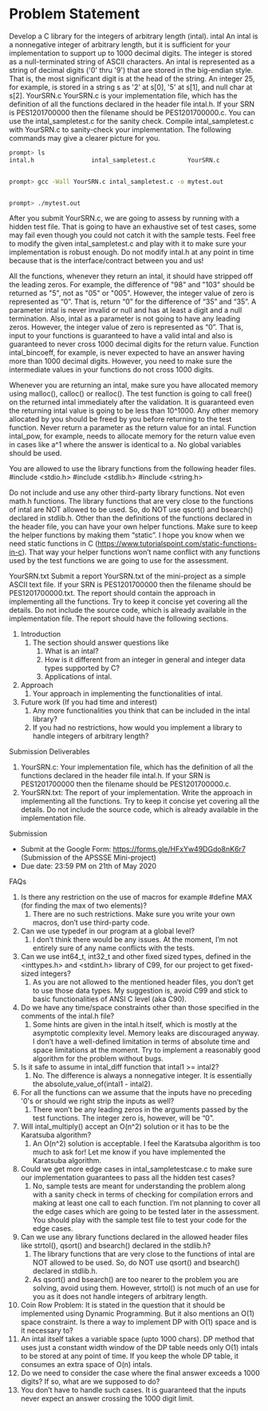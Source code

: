 # Problem Statement

Develop a C library for the integers of arbitrary length (intal).
intal
An intal is a nonnegative integer of arbitrary length, but it is sufficient for your implementation to support up to 1000 decimal digits. The integer is stored as a null-terminated string of ASCII characters. An intal is represented as a string of decimal digits ('0' thru '9') that are stored in the big-endian style. That is, the most significant digit is at the head of the string. An integer 25, for example, is stored in a string s as '2' at s[0], '5' at s[1], and null char at s[2].
YourSRN.c
YourSRN.c is your implementation file, which has the definition of all the functions declared in the header file intal.h. If your SRN is PES1201700000 then the filename should be PES1201700000.c. You can use the intal_sampletest.c for the sanity check. Compile intal_sampletest.c with YourSRN.c to sanity-check your implementation. The following commands may give a clearer picture for you.

```sh
prompt> ls
intal.h                intal_sampletest.c         YourSRN.c 


prompt> gcc -Wall YourSRN.c intal_sampletest.c -o mytest.out


prompt> ./mytest.out
```


After you submit YourSRN.c, we are going to assess by running with a hidden test file. That is going to have an exhaustive set of test cases, some may fail even though you could not catch it with the sample tests. Feel free to modify the given intal_sampletest.c and play with it to make sure your implementation is robust enough. Do not modify intal.h at any point in time because that is the interface/contract between you and us!


All the functions, whenever they return an intal, it should have stripped off the leading zeros. For example, the difference of "98" and "103" should be returned as "5", not as "05" or "005". However, the integer value of zero is represented as “0”. That is, return “0” for the difference of “35” and “35”. A parameter intal is never invalid or null and has at least a digit and a null termination. Also, intal as a parameter is not going to have any leading zeros. However, the integer value of zero is represented as “0”. That is, input to your functions is guaranteed to have a valid intal and also is guaranteed to never cross 1000 decimal digits for the return value. Function intal_bincoeff, for example, is never expected to have an answer having more than 1000 decimal digits. However, you need to make sure the intermediate values in your functions do not cross 1000 digits.


Whenever you are returning an intal, make sure you have allocated memory using malloc(), calloc() or realloc(). The test function is going to call free() on the returned intal immediately after the validation. It is guaranteed even the returning intal value is going to be less than 10^1000. Any other memory allocated by you should be freed by you before returning to the test function. Never return a parameter as the return value for an intal. Function intal_pow, for example, needs to allocate memory for the return value even in cases like a^1 where the answer is identical to a. No global variables should be used.


You are allowed to use the library functions from the following header files.
#include <stdio.h>
#include <stdlib.h>
#include <string.h>


Do not include and use any other third-party library functions. Not even math.h functions. The library functions that are very close to the functions of intal are NOT allowed to be used. So, do NOT use qsort() and bsearch() declared in stdlib.h. Other than the definitions of the functions declared in the header file, you can have your own helper functions. Make sure to keep the helper functions by making them “static”. I hope you know when we need static functions in C (https://www.tutorialspoint.com/static-functions-in-c). That way your helper functions won’t name conflict with any functions used by the test functions we are going to use for the assessment.


YourSRN.txt
Submit a report YourSRN.txt of the mini-project as a simple ASCII text file. If your SRN is PES1201700000 then the filename should be PES1201700000.txt. The report should contain the approach in implementing all the functions. Try to keep it concise yet covering all the details. Do not include the source code, which is already available in the implementation file. The report should have the following sections.
1. Introduction
   1. The section should answer questions like 
      1. What is an intal?
      2. How is it different from an integer in general and integer data types supported by C?
      3. Applications of intal.
2. Approach
   1. Your approach in implementing the functionalities of intal.
3. Future work (If you had time and interest)
   1. Any more functionalities you think that can be included in the intal library?
   2. If you had no restrictions, how would you implement a library to handle integers of arbitrary length?


Submission
Deliverables
1. YourSRN.c: Your implementation file, which has the definition of all the functions declared in the header file intal.h. If your SRN is PES1201700000 then the filename should be PES1201700000.c.
2. YourSRN.txt: The report of your implementation. Write the approach in implementing all the functions. Try to keep it concise yet covering all the details. Do not include the source code, which is already available in the implementation file.


Submission
* Submit at the Google Form: https://forms.gle/HFxYw49DGdo8nK6r7 (Submission of the APSSSE Mini-project)
* Due date: 23:59 PM on 21th of May 2020


FAQs
1. Is there any restriction on the use of macros for example #define MAX (for finding the max of two elements)?
   1. There are no such restrictions. Make sure you write your own macros, don’t use third-party code.
2. Can we use typedef in our program at a global level?
   1. I don’t think there would be any issues. At the moment, I’m not entirely sure of any name conflicts with the tests.
3. Can we use int64_t, int32_t  and other fixed sized types, defined in the <inttypes.h> and <stdint.h> library of C99, for our project to get fixed-sized integers?
   1. As you are not allowed to the mentioned header files, you don’t get to use those data types. My suggestion is, avoid C99 and stick to basic functionalities of ANSI C level (aka C90).
4. Do we have any time/space constraints other than those specified in the comments of the intal.h file?
   1. Some hints are given in the intal.h itself, which is mostly at the asymptotic complexity level. Memory leaks are discouraged anyway. I don’t have a well-defined limitation in terms of absolute time and space limitations at the moment. Try to implement a reasonably good algorithm for the problem without bugs.
5. Is it safe to assume in intal_diff function that intal1 >= intal2?
   1. No. The difference is always a nonnegative integer. It is essentially the absolute_value_of(intal1 - intal2).
6. For all the functions can we assume that the inputs have no preceding '0's or should we right strip the inputs as well?
   1. There won’t be any leading zeros in the arguments passed by the test functions. The integer zero is, however, will be “0”.
7. Will intal_multiply() accept an O(n^2) solution or it has to be the Karatsuba algorithm?
   1. An O(n^2) solution is acceptable. I feel the Karatsuba algorithm is too much to ask for! Let me know if you have implemented the Karatsuba algorithm.
8. Could we get more edge cases in intal_sampletestcase.c to make sure our implementation guarantees to pass all the hidden test cases?
   1. No, sample tests are meant for understanding the problem along with a sanity check in terms of checking for compilation errors and making at least one call to each function. I’m not planning to cover all the edge cases which are going to be tested later in the assessment. You should play with the sample test file to test your code for the edge cases.
9. Can we use any library functions declared in the allowed header files like strtol(), qsort() and bsearch() declared in the stdlib.h?
   1. The library functions that are very close to the functions of intal are NOT allowed to be used. So, do NOT use qsort() and bsearch() declared in stdlib.h.
   2. As qsort() and bsearch() are too nearer to the problem you are solving, avoid using them. However, strtol() is not much of an use for you as it does not handle integers of arbitrary length.
10. Coin Row Problem: It is stated in the question that it should be implemented using Dynamic Programming. But it also mentions an O(1) space constraint. Is there a way to implement DP with O(1) space and is it necessary to?
   1. An intal itself takes a variable space (upto 1000 chars). DP method that uses just a constant width window of the DP table needs only O(1) intals to be stored at any point of time. If you keep the whole DP table, it consumes an extra space of O(n) intals.
11. Do we need to consider the case where the final answer exceeds a 1000 digits? If so, what are we supposed to do?
   1. You don’t have to handle such cases. It is guaranteed that the inputs never expect an answer crossing the 1000 digit limit.
